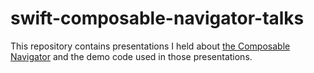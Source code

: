 # swift-composable-navigator-talks
This repository contains presentations I held about [the Composable Navigator](https://github.com/Bahn-X/swift-composable-navigator) and the demo code used in those presentations.
